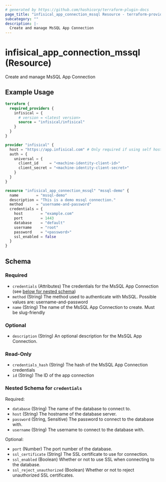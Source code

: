 ```yaml
---
# generated by https://github.com/hashicorp/terraform-plugin-docs
page_title: "infisical_app_connection_mssql Resource - terraform-provider-infisical"
subcategory: ""
description: |-
  Create and manage MsSQL App Connection
---
```


# infisical_app_connection_mssql (Resource)

Create and manage MsSQL App Connection

## Example Usage

```terraform
terraform {
  required_providers {
    infisical = {
      # version = <latest version>
      source = "infisical/infisical"
    }
  }
}

provider "infisical" {
  host = "https://app.infisical.com" # Only required if using self hosted instance of Infisical, default is https://app.infisical.com
  auth = {
    universal = {
      client_id     = "<machine-identity-client-id>"
      client_secret = "<machine-identity-client-secret>"
    }
  }
}

resource "infisical_app_connection_mssql" "mssql-demo" {
  name        = "mssql-demo"
  description = "This is a demo mssql connection."
  method      = "username-and-password"
  credentials = {
    host        = "example.com"
    port        = 1443
    database    = "default"
    username    = "root"
    password    = "<password>"
    ssl_enabled = false
  }
}
```

<!-- schema generated by tfplugindocs -->
## Schema

### Required

- `credentials` (Attributes) The credentials for the MsSQL App Connection (see [below for nested schema](#nestedatt--credentials))
- `method` (String) The method used to authenticate with MsSQL. Possible values are: username-and-password
- `name` (String) The name of the MsSQL App Connection to create. Must be slug-friendly

### Optional

- `description` (String) An optional description for the MsSQL App Connection.

### Read-Only

- `credentials_hash` (String) The hash of the MsSQL App Connection credentials
- `id` (String) The ID of the app connection

<a id="nestedatt--credentials"></a>
### Nested Schema for `credentials`

Required:

- `database` (String) The name of the database to connect to.
- `host` (String) The hostname of the database server.
- `password` (String, Sensitive) The password to connect to the database with.
- `username` (String) The username to connect to the database with.

Optional:

- `port` (Number) The port number of the database.
- `ssl_certificate` (String) The SSL certificate to use for connection.
- `ssl_enabled` (Boolean) Whether or not to use SSL when connecting to the database.
- `ssl_reject_unauthorized` (Boolean) Whether or not to reject unauthorized SSL certificates.
